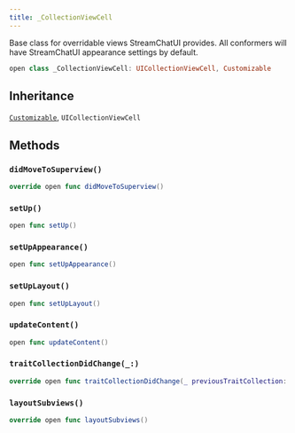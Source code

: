 ```yaml
---
title: _CollectionViewCell
---
```


Base class for overridable views StreamChatUI provides.
All conformers will have StreamChatUI appearance settings by default.

``` swift
open class _CollectionViewCell: UICollectionViewCell, Customizable 
```

## Inheritance

[`Customizable`](customizable.md), `UICollectionViewCell`

## Methods

### `didMoveToSuperview()`

``` swift
override open func didMoveToSuperview() 
```

### `setUp()`

``` swift
open func setUp() 
```

### `setUpAppearance()`

``` swift
open func setUpAppearance() 
```

### `setUpLayout()`

``` swift
open func setUpLayout() 
```

### `updateContent()`

``` swift
open func updateContent() 
```

### `traitCollectionDidChange(_:)`

``` swift
override open func traitCollectionDidChange(_ previousTraitCollection: UITraitCollection?) 
```

### `layoutSubviews()`

``` swift
override open func layoutSubviews() 
```
